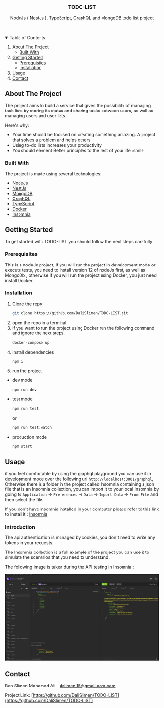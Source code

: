 <!-- PROJECT LOGO -->
<br />
<p align="center">

  <h3 align="center">TODO-LIST</h3>

  <p align="center">
    NodeJs ( NestJs ), TypeScript, GraphQL and MongoDB todo list project
    <br />
    <br />
    <br />
    
  </p>
</p>

<!-- TABLE OF CONTENTS -->
<details open="open">
  <summary>Table of Contents</summary>
  <ol>
    <li>
      <a href="#about-the-project">About The Project</a>
      <ul>
        <li><a href="#built-with">Built With</a></li>
      </ul>
    </li>
    <li>
      <a href="#getting-started">Getting Started</a>
      <ul>
        <li><a href="#prerequisites">Prerequisites</a></li>
        <li><a href="#installation">Installation</a></li>
      </ul>
    </li>
    <li><a href="#usage">Usage</a></li>
    <li><a href="#contact">Contact</a></li>
  </ol>
</details>

<!-- ABOUT THE PROJECT -->

## About The Project

The project aims to build a service that gives the possibility of managing task lists by storing its status and sharing tasks between users, as well as managing users and user lists..

Here's why:

- Your time should be focused on creating something amazing. A project that solves a problem and helps others
- Using to-do lists increases your productivity
- You should element Better principles to the rest of your life :smile

### Built With

The project is made using several technologies:

- [NodeJs](https://nodejs.org)
- [NestJs](https://nestjs.com)
- [MongoDB](https://www.mongodb.com)
- [GraphQL](https://graphql.org)
- [TypeScript](https://www.typescriptlang.org)
- [Docker](https://www.typescriptlang.org)
- [Insomnia](https://insomnia.rest/download)

<!-- GETTING STARTED -->

## Getting Started

To get started with TODO-LIST you should follow the next steps carefully

### Prerequisites

This is a nodeJs project, if you will run the project in development mode or execute tests, you need to install version 12 of nodeJs first, as well as MongoDb , otherwise if you will run the project using Docker, you just need install Docker.

### Installation

1. Clone the repo
   ```sh
   git clone https://github.com/DaliSlimen/TODO-LIST.git
   ```
2. open the repo in a terminal
3. if you want to run the project using Docker run the following command and ignore the next steps.
   ```sh
   docker-compose up
   ```
4. install dependencies
   ```sh
   npm i
   ```
5. run the project

- dev mode
  ```sh
  npm run dev
  ```
- test mode

  ```sh
  npm run test
  ```

  or

  ```sh
  npm run test:watch
  ```

- production mode
  ```sh
  npm start
  ```

<!-- USAGE EXAMPLES -->

## Usage

if you feel comfortable by using the graphql playground you can use it in development mode over the following url `http://localhost:3001/graphql`, Otherwise there is a folder in the project called Insomnia containing a json file that is an Insomnia collection, you can import it to your local Insomnia by going to `Application` -> `Preferences` -> `Data` -> `Import Data` -> `From File` and then select the file.

If you don't have Insomnia installed in your computer please refer to this link to install it : [Insomnia](https://insomnia.rest/download)

### Introduction

The api authentication is managed by cookies, you don't need to write any tokens in your requests.

The Insomnia collection is a full example of the project you can use it to simulate the scenarios that you need to understand.

The following image is taken during the API testing in Insomnia :

[![Insomnia Screen Shot][product-screenshot]]()

<!-- CONTACT -->

## Contact

Ben Slimen Mohamed Ali - dslimen.15@gmail.com.com

Project Link: [https://github.com/DaliSlimen/TODO-LIST](https://github.com/DaliSlimen/TODO-LIST)

[product-screenshot]: screenshots/insomnia.png
